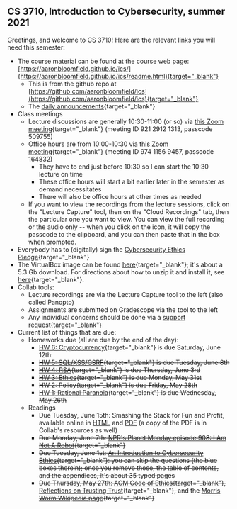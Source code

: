 CS 3710, Introduction to Cybersecurity, summer 2021
---------------------------------------------------

Greetings, and welcome to CS 3710! Here are the relevant links you will need this semester:

- The course material can be found at the course web page: [https://aaronbloomfield.github.io/ics/](https://aaronbloomfield.github.io/ics/readme.html){target="_blank"}
    - This is from the github repo at [https://github.com/aaronbloomfield/ics](https://github.com/aaronbloomfield/ics){target="_blank"}
    - The [daily announcements](https://aaronbloomfield.github.io/ics/uva/daily-announcements.html#/){target="_blank"}
- Class meetings
  - Lecture discussions are generally 10:30-11:00 (or so) via [this Zoom meeting](https://virginia.zoom.us/j/92129121313?pwd=VHFydFdtNjJYTVF1czBPMHlud244Zz09){target="_blank"} (meeting ID 921 2912 1313, passcode 509755)
  - Office hours are from 10:00-10:30 via [this Zoom meeting](https://virginia.zoom.us/j/97411569457?pwd=WlVBNkQvNEdmS2thM3JvZld0M3RBUT09){target="_blank"} (meeting ID 974 1156 9457, passcode 164832)
    - They have to end just before 10:30 so I can start the 10:30 lecture on time
	- These office hours will start a bit earlier later in the semester as demand necessitates
	- There will also be office hours at other times as needed
  - If you want to view the recordings from the lecture sessions, click on the "Lecture Capture" tool, then on the "Cloud Recordings" tab, then the particular one you want to view.  You can view the full recording or the audio only -- when you click on the icon, it will copy the passcode to the clipboard, and you can then paste that in the box when prompted.
- Everybody has to (digitally) sign the [Cybersecurity Ethics Pledge](https://docs.google.com/forms/d/e/1FAIpQLScLvbH611z9dTpPnAfCTQ4u_aX3SJA30M4EutFDOLkuWeArTg/viewform){target="_blank"}
- The VirtualBox image can be found [here](https://virginia.box.com/s/qucmutlc8zy9ouymm62miw0da34ted7e){target="_blank"}; it's about a 5.3 Gb download.  For directions about how to unzip it and install it, see [here](https://uva-cs.github.io/pdr/tutorials/01-intro-unix/virtual-box.html){target="_blank"}.
- Collab tools:
    - Lecture recordings are via the Lecture Capture tool to the left (also called Panopto)
    - Assignments are submitted on Gradescope via the tool to the left
    - Any individual concerns should be done via a [support request](https://pegasus.cs.virginia.edu/satori/cs2150-sp2021/tickets/){target="_blank"}
- Current list of things that are due:
  - Homeworks due (all are due by the end of the day):
	- [HW 6: Cryptocurrency](https://aaronbloomfield.github.io/ics/hws/hw-cryptocurrency.html){target="_blank"} is due Saturday, June 12th: 
	- ~~[HW 5: SQL/XSS/CSRF](https://aaronbloomfield.github.io/ics/hws/hw-sql-xss-csrf.html){target="_blank"} is due Tuesday, June 8th~~
	- ~~[HW 4: RSA](https://aaronbloomfield.github.io/ics/hws/hw-rsa.html){target="_blank"} is due Thursday, June 3rd~~
    - ~~[HW 3: Ethics](https://aaronbloomfield.github.io/ics/hws/hw-ethics.html){target="_blank"} is due Monday, May 31st~~
    - ~~[HW 2: Policy](https://aaronbloomfield.github.io/ics/hws/hw-policy.html){target="_blank"} is due Friday, May 28th~~
    - ~~[HW 1: Rational Paranoia](https://aaronbloomfield.github.io/ics/hws/hw-paranoia.html){target="_blank"} is due Wednesday, May 26th~~
  - Readings
    - Due Tuesday, June 15th: Smashing the Stack for Fun and Profit, available online in [HTML](http://phrack.org/issues/49/14.html ) and [PDF](http://www-inst.eecs.berkeley.edu/~cs161/fa08/papers/stack_smashing.pdf) (a copy of the PDF is in Collab's resources as well)
    - ~~Due Monday, June 7th: [NPR's Planet Monday episode 908: I Am Not A Robot](https://www.npr.org/sections/money/2019/04/24/716854013/episode-908-i-am-not-a-robot){target="_blank"}~~
    - ~~Due Tuesday, June 1st: [An Introduction to Cybersecurity Ethics](https://www.scu.edu/media/ethics-center/technology-ethics/IntroToCybersecurityEthics.pdf){target="_blank"}: you can skip the questions (the blue boxes therein); once you remove those, the table of contents, and the appendices, it's about 35 typed pages~~
    - ~~Due Thursday, May 27th: [ACM Code of Ethics](https://www.acm.org/code-of-ethics){target="_blank"}, [Reflections on Trusting Trust](https://dl.acm.org/citation.cfm?id=358210){target="_blank"}, and the [Morris Worm Wikipedia page](https://en.wikipedia.org/wiki/Morris_worm){target="_blank"}~~
